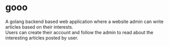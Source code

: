 # gooo
A golang backend based web application where a website admin can write articles based on their interests.  
Users can create their account and follow the admin to read about the interesting articles posted by user.

